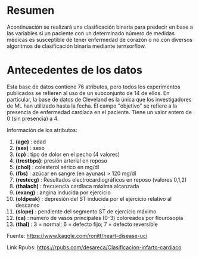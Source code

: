 # Resumen

Acontinuación se realizará una clasificación binaria para predecir en base a las variables si un paciente con un determinado número de medidas médicas es susceptible de tener enfermedad de corazón o no con diversos algoritmos de clasificación binaria mediante ternsorflow.

# Antecedentes de los datos

Esta base de datos contiene 76 atributos, pero todos los experimentos publicados se refieren al uso de un subconjunto de 14 de ellos. En particular, la base de datos de Cleveland es la única que los investigadores de ML han utilizado hasta la fecha. El campo "objetivo" se refiere a la presencia de enfermedad cardíaca en el paciente. Tiene un valor entero de 0 (sin presencia) a 4.

Información de los atributos:
1. **(age)**     : edad
2. **(sex)**     : sexo
3. **(cp)**      : tipo de dolor en el pecho (4 valores)
4. **(trestbps)**: presión arterial en reposo
5. **(chol)**    : colesterol sérico en mg/dl
6. **(fbs)**     : azúcar en sangre (en ayunas) > 120 mg/dl
7. **(restecg)** : Resultados electrocardiográficos en reposo (valores 0,1,2)
8. **(thalach)** : frecuencia cardíaca máxima alcanzada
9. **(exang)**   : angina inducida por ejercicio
10. **(oldpeak)** : depresión del ST inducida por el ejercicio relativo al descanso
11. **(slope)**   : pendiente del segmento ST de ejercicio máximo
12. **(ca)**      : número de vasos principales (0-3) coloreados por flourosopía
13. **(thal)**    : 3 = normal; 6 = defecto fijo; 7 = defecto reversible

Fuente: https://www.kaggle.com/ronitf/heart-disease-uci

Link Rpubs: https://rpubs.com/desareca/Clasificacion-infarto-cardiaco
